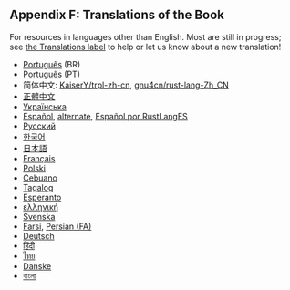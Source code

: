 ## Appendix F: Translations of the Book

For resources in languages other than English. Most are still in progress; see
[the Translations label][label] to help or let us know about a new translation!

[label]: https://github.com/rust-lang/book/issues?q=is%3Aopen+is%3Aissue+label%3ATranslations

- [Português](https://github.com/rust-br/rust-book-pt-br) (BR)
- [Português](https://github.com/nunojesus/rust-book-pt-pt) (PT)
- 简体中文: [KaiserY/trpl-zh-cn](https://github.com/KaiserY/trpl-zh-cn), [gnu4cn/rust-lang-Zh_CN](https://github.com/gnu4cn/rust-lang-Zh_CN)
- [正體中文](https://github.com/rust-tw/book-tw)
- [Українська](https://rust-lang-ua.github.io/rustbook_ukrainian)
- [Español](https://github.com/thecodix/book), [alternate](https://github.com/ManRR/rust-book-es), [Español por RustLangES](https://github.com/RustLangES/rust-book-es)
- [Русский](https://github.com/rust-lang-ru/book)
- [한국어](https://github.com/rust-kr/doc.rust-kr.org)
- [日本語](https://github.com/rust-lang-ja/book-ja)
- [Français](https://github.com/Jimskapt/rust-book-fr)
- [Polski](https://github.com/paytchoo/book-pl)
- [Cebuano](https://github.com/agentzero1/book)
- [Tagalog](https://github.com/josephace135/book)
- [Esperanto](https://github.com/psychoslave/Rust-libro)
- [ελληνική](https://github.com/TChatzigiannakis/rust-book-greek)
- [Svenska](https://github.com/sebras/book)
- [Farsi](https://github.com/RustFarsi/book), [Persian (FA)](https://github.com/persian-rust/book)
- [Deutsch](https://github.com/rust-lang-de/rustbook-de)
- [हिंदी](https://github.com/venkatarun95/rust-book-hindi)
- [ไทย](https://github.com/rust-lang-th/book-th)
- [Danske](https://github.com/DanKHansen/book-dk)
- [বাংলা](https://github.com/IsmailHosenIsmailJames/rust-book-bn)
